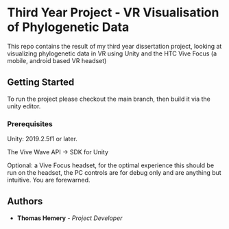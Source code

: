 # Third Year Project - VR Visualisation of Phylogenetic Data

This repo contains the result of my third year dissertation project, looking at visualizing phylogenetic data in VR using Unity and the HTC Vive Focus (a mobile, android based VR headset)

## Getting Started

To run the project please checkout the main branch, then build it via the unity editor.

### Prerequisites


Unity: 2019.2.5f1 or later.

The Vive Wave API -> SDK for Unity

Optional: a Vive Focus headset, for the optimal experience this should be run on the headset, the PC controls are for debug only and are anything but intuitive. You are forewarned.

## Authors

* **Thomas Hemery** - *Project Developer* 
